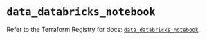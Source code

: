 # `data_databricks_notebook`

Refer to the Terraform Registry for docs: [`data_databricks_notebook`](https://registry.terraform.io/providers/databricks/databricks/1.81.0/docs/data-sources/notebook).
